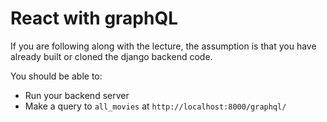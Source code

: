 # React with graphQL

If you are following along with the lecture, the assumption is that you have already built or cloned the django backend code.

You should be able to:
- Run your backend server
- Make a query to `all_movies` at `http://localhost:8000/graphql/`



